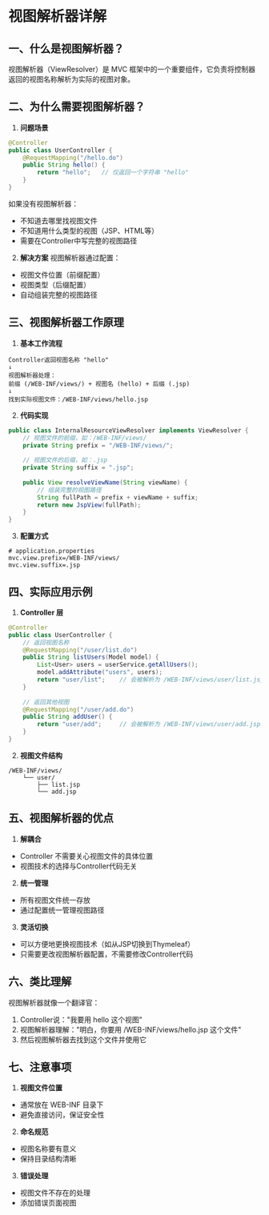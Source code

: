 # 视图解析器详解

## 一、什么是视图解析器？

视图解析器（ViewResolver）是 MVC 框架中的一个重要组件，它负责将控制器返回的视图名称解析为实际的视图对象。

## 二、为什么需要视图解析器？

1. **问题场景**
```java
@Controller
public class UserController {
    @RequestMapping("/hello.do")
    public String hello() {
        return "hello";   // 仅返回一个字符串 "hello"
    }
}
```
如果没有视图解析器：
- 不知道去哪里找视图文件
- 不知道用什么类型的视图（JSP、HTML等）
- 需要在Controller中写完整的视图路径

2. **解决方案**
视图解析器通过配置：
- 视图文件位置（前缀配置）
- 视图类型（后缀配置）
- 自动组装完整的视图路径

## 三、视图解析器工作原理

1. **基本工作流程**
```
Controller返回视图名称 "hello"
↓
视图解析器处理：
前缀 (/WEB-INF/views/) + 视图名 (hello) + 后缀 (.jsp)
↓
找到实际视图文件：/WEB-INF/views/hello.jsp
```

2. **代码实现**
```java
public class InternalResourceViewResolver implements ViewResolver {
    // 视图文件的前缀，如：/WEB-INF/views/
    private String prefix = "/WEB-INF/views/";
    
    // 视图文件的后缀，如：.jsp
    private String suffix = ".jsp";
    
    public View resolveViewName(String viewName) {
        // 组装完整的视图路径
        String fullPath = prefix + viewName + suffix;
        return new JspView(fullPath);
    }
}
```

3. **配置方式**
```properties
# application.properties
mvc.view.prefix=/WEB-INF/views/
mvc.view.suffix=.jsp
```

## 四、实际应用示例

1. **Controller 层**
```java
@Controller
public class UserController {
    // 返回视图名称
    @RequestMapping("/user/list.do")
    public String listUsers(Model model) {
        List<User> users = userService.getAllUsers();
        model.addAttribute("users", users);
        return "user/list";    // 会被解析为 /WEB-INF/views/user/list.jsp
    }
    
    // 返回其他视图
    @RequestMapping("/user/add.do")
    public String addUser() {
        return "user/add";     // 会被解析为 /WEB-INF/views/user/add.jsp
    }
}
```

2. **视图文件结构**
```
/WEB-INF/views/
    └── user/
        ├── list.jsp
        └── add.jsp
```

## 五、视图解析器的优点

1. **解耦合**
- Controller 不需要关心视图文件的具体位置
- 视图技术的选择与Controller代码无关

2. **统一管理**
- 所有视图文件统一存放
- 通过配置统一管理视图路径

3. **灵活切换**
- 可以方便地更换视图技术（如从JSP切换到Thymeleaf）
- 只需要更改视图解析器配置，不需要修改Controller代码

## 六、类比理解

视图解析器就像一个翻译官：
1. Controller说："我要用 hello 这个视图"
2. 视图解析器理解："明白，你要用 /WEB-INF/views/hello.jsp 这个文件"
3. 然后视图解析器去找到这个文件并使用它

## 七、注意事项

1. **视图文件位置**
- 通常放在 WEB-INF 目录下
- 避免直接访问，保证安全性

2. **命名规范**
- 视图名称要有意义
- 保持目录结构清晰

3. **错误处理**
- 视图文件不存在的处理
- 添加错误页面视图 